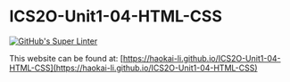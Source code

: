 # ICS2O-Unit1-04-HTML-CSS
[![GitHub's Super Linter](https://github.com/haokai-li/ICS2O-Unit1-04-HTML-CSS/workflows/GitHub's%20Super%20Linter/badge.svg)](https://github.com/haokai-li/ICS2O-Unit1-04-HTML-CSS/actions)

This website can be found at: [https://haokai-li.github.io/ICS2O-Unit1-04-HTML-CSS](https://haokai-li.github.io/ICS2O-Unit1-04-HTML-CSS)